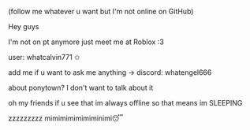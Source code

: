 (follow me whatever u want but I'm not online on GitHub)

Hey guys

I'm not on pt anymore just meet me at Roblox :3

user: whatcalvin771 ✩

add me if u want to ask me anything -> discord: whatengel666

about ponytown? I don't want to talk about it

oh my friends if u see that im always offline so that means im SLEEPING

zzzzzzzzz mimimimimimiminimi😴
